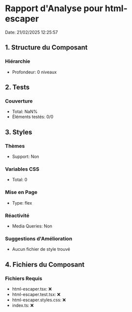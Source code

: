 # Rapport d'Analyse pour html-escaper

Date: 21/02/2025 12:25:57

## 1. Structure du Composant

### Hiérarchie

- Profondeur: 0 niveaux

## 2. Tests

### Couverture

- Total: NaN%
- Éléments testés: 0/0

## 3. Styles

### Thèmes

- Support: Non

### Variables CSS

- Total: 0

### Mise en Page

- Type: flex

### Réactivité

- Media Queries: Non

### Suggestions d'Amélioration

- Aucun fichier de style trouvé

## 4. Fichiers du Composant

### Fichiers Requis

- html-escaper.tsx: ❌
- html-escaper.test.tsx: ❌
- html-escaper.styles.css: ❌
- index.ts: ❌
